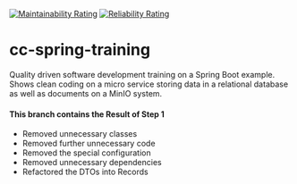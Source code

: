 [![Maintainability Rating](https://sonarcloud.io/api/project_badges/measure?project=dirweis_cc-spring-training&metric=sqale_rating)](https://sonarcloud.io/dashboard?id=dirweis_cc-spring-training)
[![Reliability Rating](https://sonarcloud.io/api/project_badges/measure?project=dirweis_cc-spring-training&metric=reliability_rating)](https://sonarcloud.io/dashboard?id=dirweis_cc-spring-training)
# cc-spring-training
Quality driven software development training on a Spring Boot example. Shows clean coding on a micro service storing data in a relational database as well as documents on a MinIO system.

#### This branch contains the Result of Step 1
- Removed unnecessary classes
- Removed further unnecessary code
- Removed the special configuration
- Removed unnecessary dependencies
- Refactored the DTOs into Records
